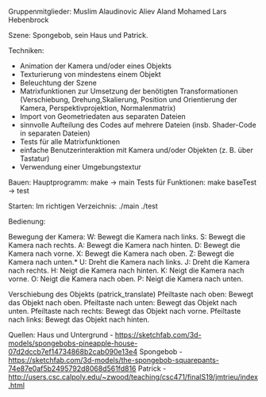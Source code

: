 Gruppenmitglieder:
Muslim Alaudinovic Aliev
Aland Mohamed
Lars Hebenbrock

Szene:
Spongebob, sein Haus und Patrick.

Techniken:
- Animation der Kamera und/oder eines Objekts
- Texturierung von mindestens einem Objekt
- Beleuchtung der Szene
- Matrixfunktionen zur Umsetzung der benötigten Transformationen (Verschiebung, Drehung,Skalierung, Position und Orientierung der Kamera, Perspektivprojektion, Normalenmatrix)
-  Import von Geometriedaten aus separaten Dateien
- sinnvolle Aufteilung des Codes auf mehrere Dateien (insb. Shader-Code in separaten
Dateien)
- Tests für alle Matrixfunktionen
- einfache Benutzerinteraktion mit Kamera und/oder Objekten (z. B. über Tastatur)
- Verwendung einer Umgebungstextur



Bauen:
Hauptprogramm:
make -> main
Tests für Funktionen:
make baseTest -> test


Starten:
Im richtigen Verzeichnis:
./main
./test

Bedienung:

Bewegung der Kamera:
W: Bewegt die Kamera nach links.
S: Bewegt die Kamera nach rechts.
A: Bewegt die Kamera nach hinten.
D: Bewegt die Kamera nach vorne.
X: Bewegt die Kamera nach oben.
Z: Bewegt die Kamera nach unten.*
U: Dreht die Kamera nach links.
J: Dreht die Kamera nach rechts.
H: Neigt die Kamera nach hinten.
K: Neigt die Kamera nach vorne.
O: Neigt die Kamera nach oben.
P: Neigt die Kamera nach unten.

Verschiebung des Objekts (patrick_translate)
Pfeiltaste nach oben: Bewegt das Objekt nach oben.
Pfeiltaste nach unten: Bewegt das Objekt nach unten.
Pfeiltaste nach rechts: Bewegt das Objekt nach vorne.
Pfeiltaste nach links: Bewegt das Objekt nach hinten.


Quellen:
Haus und Untergrund - https://sketchfab.com/3d-models/spongebobs-pineapple-house-07d2dccb7ef14734868b2cab090e13e4
Spongebob - https://sketchfab.com/3d-models/the-spongebob-squarepants-74e87e0af5b2495792d8068d561fd816
Patrick - http://users.csc.calpoly.edu/~zwood/teaching/csc471/finalS19/jmtrieu/index.html